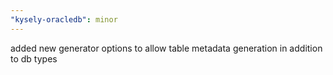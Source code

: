 ```yaml
---
"kysely-oracledb": minor
---
```


added new generator options to allow table metadata generation in addition to db types
